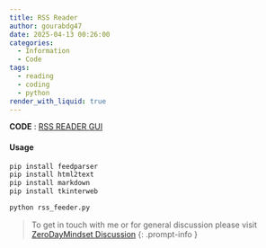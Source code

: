 ```yaml
---
title: RSS Reader
author: gourabdg47
date: 2025-04-13 00:26:00
categories:
  - Information
  - Code
tags:
  - reading
  - coding
  - python
render_with_liquid: true
---
```



  **CODE** : [RSS READER GUI](https://raw.githubusercontent.com/gourabdg47/gourabdg47.github.io/refs/heads/main/assets/code/rss_reader.py)

#### Usage

```python
pip install feedparser 
pip install html2text 
pip install markdown 
pip install tkinterweb 

python rss_feeder.py

```



> To get in touch with me or for general discussion please visit [ZeroDayMindset Discussion](https://github.com/orgs/X3N0-G0D/discussions) 
{: .prompt-info }
